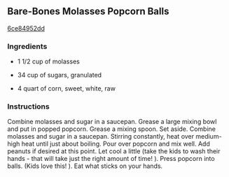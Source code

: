 ## Bare-Bones Molasses Popcorn Balls

[6ce84952dd](http://www.food.com/recipe/bare-bones-molasses-popcorn-balls-143526)

### Ingredients

 - 1 1/2 cup of molasses

 - 34 cup of sugars, granulated

 - 4 quart of corn, sweet, white, raw

### Instructions

Combine molasses and sugar in a saucepan. Grease a large mixing bowl and put in popped popcorn. Grease a mixing spoon. Set aside. Combine molasses and sugar in a saucepan. Stirring constantly, heat over medium-high heat until just about boiling. Pour over popcorn and mix well. Add peanuts if desired at this point. Let cool a little (take the kids to wash their hands - that will take just the right amount of time! ). Press popcorn into balls. (Kids love this! ). Eat what sticks on your hands.